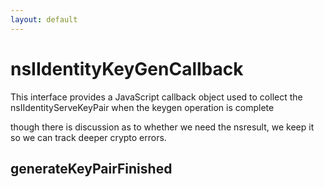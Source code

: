 ```yaml
---
layout: default
---
```


# nsIIdentityKeyGenCallback #

This interface provides a JavaScript callback object used to collect the
nsIIdentityServeKeyPair when the keygen operation is complete

though there is discussion as to whether we need the nsresult,
we keep it so we can track deeper crypto errors.


## generateKeyPairFinished ##
